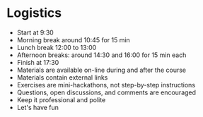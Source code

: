 # Logistics #

* Start at 9:30
* Morning break around 10:45 for 15 min
* Lunch break 12:00 to 13:00
* Afternoon breaks: around 14:30 and 16:00 for 15 min each 
* Finish at 17:30
* Materials are available on-line during and after the course
* Materials contain external links
* Exercises are mini-hackathons, not step-by-step instructions
* Questions, open discussions, and comments are encouraged
* Keep it professional and polite
* Let's have fun